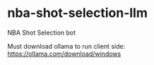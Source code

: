 # nba-shot-selection-llm
NBA Shot Selection bot

Must download ollama to run client side: https://ollama.com/download/windows
    